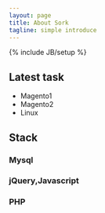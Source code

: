 ```yaml
---
layout: page
title: About Sork
tagline: simple introduce
---
```

{% include JB/setup %}

## Latest task
- Magento1
- Magento2
- Linux

## Stack
### Mysql
### jQuery,Javascript
### PHP


